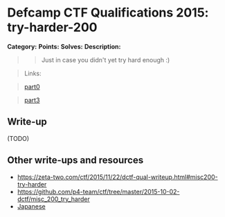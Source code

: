 # Defcamp CTF Qualifications 2015: try-harder-200

**Category:**
**Points:**
**Solves:**
**Description:**

> > Just in case you didn't yet try hard enough :)

> Links:

> [part0](misc200.part0.jpg.gz)

> [part3](part3.zip)


## Write-up

(TODO)

## Other write-ups and resources

* <https://zeta-two.com/ctf/2015/11/22/dctf-qual-writeup.html#misc200-try-harder>
* <https://github.com/p4-team/ctf/tree/master/2015-10-02-dctf/misc_200_try_harder>
* [Japanese](http://miettal.hatenablog.com/entry/2015/10/06/111232)
